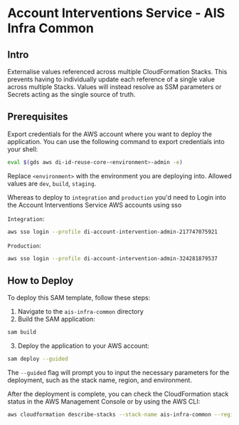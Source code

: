 # Account Interventions Service - AIS Infra Common 

## Intro
Externalise values referenced across multiple CloudFormation Stacks.
This prevents having to individually update each reference of a single value across multiple Stacks.
Values will instead resolve as SSM parameters or Secrets acting as the single source of truth.

## Prerequisites
Export credentials for the AWS account where you want to deploy the application. 
You can use the following command to export credentials into your shell:
```bash
eval $(gds aws di-id-reuse-core-<environment>-admin -e)
```
Replace `<environment>` with the environment you are deploying into.
Allowed values are `dev`, `build`, `staging`.

Whereas to deploy to `integration` and  `production` you'd need to Login into the Account Interventions Service AWS accounts using sso

`Integration`:
```bash
aws sso login --profile di-account-intervention-admin-217747075921
```
`Production`:
```bash
aws sso login --profile di-account-intervention-admin-324281879537
```

## How to Deploy
To deploy this SAM template, follow these steps:
1. Navigate to the `ais-infra-common` directory
2. Build the SAM application:
```bash
sam build
```
3. Deploy the application to your AWS account:
```bash
sam deploy --guided
```
The `--guided` flag will prompt you to input the necessary parameters for the deployment, such as the stack name, region, and environment.

After the deployment is complete, you can check the CloudFormation stack status in the AWS Management Console or by using the AWS CLI:
```bash
aws cloudformation describe-stacks --stack-name ais-infra-common --region eu-west-2
```
